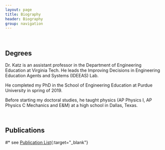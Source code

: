 ```yaml
---
layout: page
title: Biography
header: Biography
group: navigation
---
```

<br/>

## Degrees  

Dr. Katz is an assistant professor in the Department of Engineering Education at Virginia Tech. He leads the Improving Decisions in Engineering Education Agents and Systems (IDEEAS) Lab.

He completed my PhD in the School of Engineering Education at Purdue University in spring of 2019.

Before starting my doctoral studies, he taught physics (AP Physics I, AP Physics C Mechanics and E&M) at a high school in Dallas, Texas.

<br/>

<!--- ## Biosketch in NSF/NIH Formats

* 
<br/> 
-->
## Publications

#* see [Publication List]({{site.baseurl}}/pubs/){:target="_blank"}

